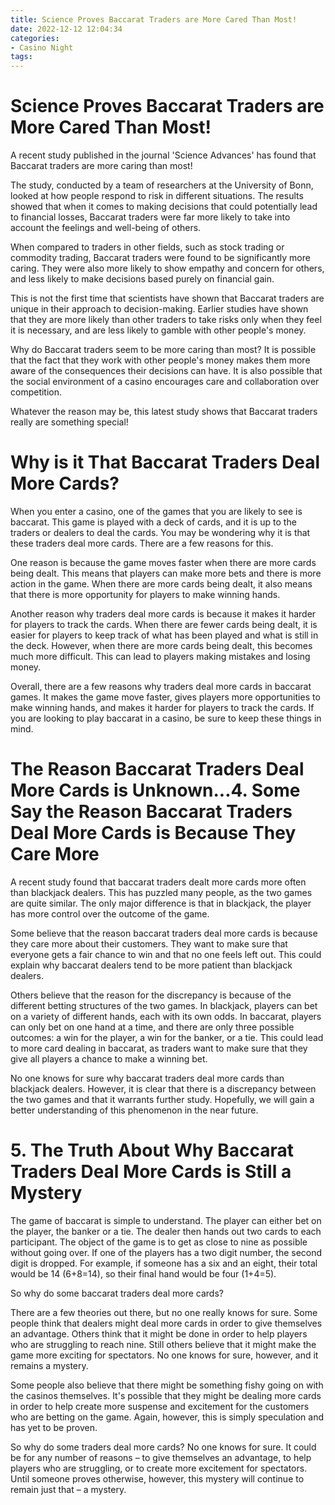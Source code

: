 ```yaml
---
title: Science Proves Baccarat Traders are More Cared Than Most!
date: 2022-12-12 12:04:34
categories:
- Casino Night
tags:
---
```



#  Science Proves Baccarat Traders are More Cared Than Most!

A recent study published in the journal 'Science Advances' has found that Baccarat traders are more caring than most!

The study, conducted by a team of researchers at the University of Bonn, looked at how people respond to risk in different situations. The results showed that when it comes to making decisions that could potentially lead to financial losses, Baccarat traders were far more likely to take into account the feelings and well-being of others.

When compared to traders in other fields, such as stock trading or commodity trading, Baccarat traders were found to be significantly more caring. They were also more likely to show empathy and concern for others, and less likely to make decisions based purely on financial gain.

This is not the first time that scientists have shown that Baccarat traders are unique in their approach to decision-making. Earlier studies have shown that they are more likely than other traders to take risks only when they feel it is necessary, and are less likely to gamble with other people's money.

Why do Baccarat traders seem to be more caring than most? It is possible that the fact that they work with other people's money makes them more aware of the consequences their decisions can have. It is also possible that the social environment of a casino encourages care and collaboration over competition.

Whatever the reason may be, this latest study shows that Baccarat traders really are something special!

#  Why is it That Baccarat Traders Deal More Cards?

When you enter a casino, one of the games that you are likely to see is baccarat. This game is played with a deck of cards, and it is up to the traders or dealers to deal the cards. You may be wondering why it is that these traders deal more cards. There are a few reasons for this.

One reason is because the game moves faster when there are more cards being dealt. This means that players can make more bets and there is more action in the game. When there are more cards being dealt, it also means that there is more opportunity for players to make winning hands.

Another reason why traders deal more cards is because it makes it harder for players to track the cards. When there are fewer cards being dealt, it is easier for players to keep track of what has been played and what is still in the deck. However, when there are more cards being dealt, this becomes much more difficult. This can lead to players making mistakes and losing money.

Overall, there are a few reasons why traders deal more cards in baccarat games. It makes the game move faster, gives players more opportunities to make winning hands, and makes it harder for players to track the cards. If you are looking to play baccarat in a casino, be sure to keep these things in mind.

#  The Reason Baccarat Traders Deal More Cards is Unknown...4. Some Say the Reason Baccarat Traders Deal More Cards is Because They Care More

A recent study found that baccarat traders dealt more cards more often than blackjack dealers. This has puzzled many people, as the two games are quite similar. The only major difference is that in blackjack, the player has more control over the outcome of the game.

Some believe that the reason baccarat traders deal more cards is because they care more about their customers. They want to make sure that everyone gets a fair chance to win and that no one feels left out. This could explain why baccarat dealers tend to be more patient than blackjack dealers.

Others believe that the reason for the discrepancy is because of the different betting structures of the two games. In blackjack, players can bet on a variety of different hands, each with its own odds. In baccarat, players can only bet on one hand at a time, and there are only three possible outcomes: a win for the player, a win for the banker, or a tie. This could lead to more card dealing in baccarat, as traders want to make sure that they give all players a chance to make a winning bet.

No one knows for sure why baccarat traders deal more cards than blackjack dealers. However, it is clear that there is a discrepancy between the two games and that it warrants further study. Hopefully, we will gain a better understanding of this phenomenon in the near future.

# 5. The Truth About Why Baccarat Traders Deal More Cards is Still a Mystery

The game of baccarat is simple to understand. The player can either bet on the player, the banker or a tie. The dealer then hands out two cards to each participant. The object of the game is to get as close to nine as possible without going over. If one of the players has a two digit number, the second digit is dropped. For example, if someone has a six and an eight, their total would be 14 (6+8=14), so their final hand would be four (1+4=5).

So why do some baccarat traders deal more cards?

There are a few theories out there, but no one really knows for sure. Some people think that dealers might deal more cards in order to give themselves an advantage. Others think that it might be done in order to help players who are struggling to reach nine. Still others believe that it might make the game more exciting for spectators. No one knows for sure, however, and it remains a mystery.

Some people also believe that there might be something fishy going on with the casinos themselves. It's possible that they might be dealing more cards in order to help create more suspense and excitement for the customers who are betting on the game. Again, however, this is simply speculation and has yet to be proven.

So why do some traders deal more cards? No one knows for sure. It could be for any number of reasons – to give themselves an advantage, to help players who are struggling, or to create more excitement for spectators. Until someone proves otherwise, however, this mystery will continue to remain just that – a mystery.